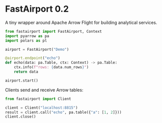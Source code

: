 # FastAirport 0.2

A tiny wrapper around Apache Arrow Flight for building analytical services.

```python
from fastairport import FastAirport, Context
import pyarrow as pa
import polars as pl

airport = FastAirport("Demo")

@airport.endpoint("echo")
def echo(data: pa.Table, ctx: Context) -> pa.Table:
    ctx.info(f"rows: {data.num_rows}")
    return data

airport.start()
```

Clients send and receive Arrow tables:

```python
from fastairport import Client

client = Client("localhost:8815")
result = client.call("echo", pa.table({"a": [1, 2]}))
client.close()
```
